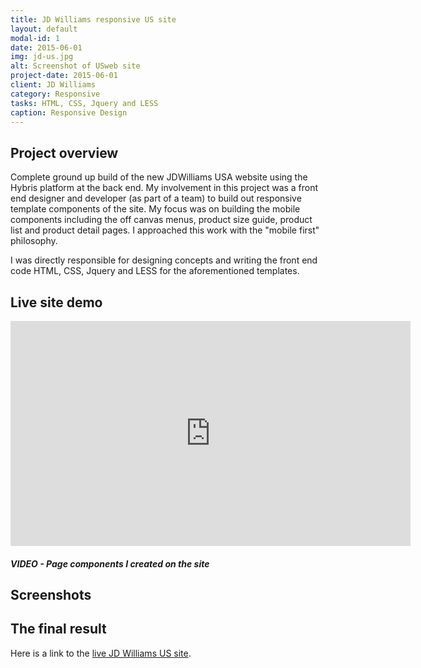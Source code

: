 ```yaml
---
title: JD Williams responsive US site
layout: default
modal-id: 1
date: 2015-06-01
img: jd-us.jpg
alt: Screenshot of USweb site
project-date: 2015-06-01
client: JD Williams
category: Responsive
tasks: HTML, CSS, Jquery and LESS 
caption: Responsive Design
---
```



## Project overview

Complete ground up build of the new JDWilliams USA website using the Hybris platform at the back end. My involvement in this project was a front end designer and developer (as part of a team) to build out responsive template components of the site.  My focus was on building the mobile components including the off canvas menus, product size guide, product list and product detail pages.  I approached this work with the "mobile first" philosophy. 

I was directly responsible for designing concepts and writing the front end code HTML, CSS, Jquery and LESS for the aforementioned templates.  
 

## Live site demo

<iframe width="640" height="360" src="https://www.youtube.com/embed/8S3tmYrMsmY" frameborder="0" allowfullscreen></iframe>

##### VIDEO - Page components I created on the site


## Screenshots


## The final result 

Here is a link to the <a href="http://www.jdwilliams.com">live JD Williams US site</a>. 







